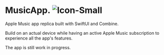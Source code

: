 # MusicApp.  ![Icon-Small](https://user-images.githubusercontent.com/36419167/210294050-b6befc7b-dfa6-407d-8b67-c730e2e4e0c9.png)

Apple Music app replica built with SwiftUI and Combine. 

Build on an actual device while having an active Apple Music subscription to experience all the app's features.

The app is still work in progress.

